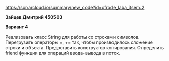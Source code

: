https://sonarcloud.io/summary/new_code?id=ofrode_laba_3sem.2

**Зайцев Дмитрий 450503**

**Вариант 4**

Реализовать класс String для работы со строками символов. Перегрузить операторы =, += так, чтобы производилось сложение строки и объекта. Предоставить конструктор копирования. Определить friend функции для операций ввода-вывода в поток.

